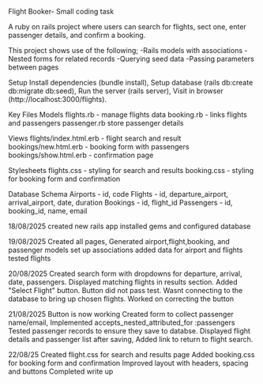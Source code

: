Flight Booker- Small coding task 

A ruby on rails project where users can search for flights, sect one, enter passenger details, and confirm a booking.


This project shows use of the following;
-Rails models with associations 
-Nested forms for related records 
-Querying seed data
-Passing parameters between pages 

Setup 
  Install dependencies (bundle install),
  Setup database (rails db:create db:migrate db:seed),
  Run the server (rails server),
  Visit in browser (http://localhost:3000/flights).

Key Files 
  Models 
    flights.rb - manage flights data 
    booking.rb - links flights and passengers 
    passenger.rb  store passenger details 

  Views 
    flights/index.html.erb - flight search and result 
    bookings/new.html.erb - booking form with passengers 
    bookings/show.html.erb - confirmation page 

  Stylesheets 
    flights.css - styling for search and results 
    booking.css - styling for booking form and confirmation 

Database Schema 
  Airports - id, code 
  Flights - id, departure_airport, arrival_airport, date, duration 
  Bookings - id, flight_id 
  Passengers - id, booking_id, name, email 

18/08/2025
created new rails app 
installed gems and configured database

19/08/2025
Created all pages,
Generated airport,flight,booking, and passenger models
set up associations 
added data for airport and flights 
tested flights 

20/08/2025
Created search form with dropdowns for departure, arrival, date, passengers. 
Displayed matching flights in results section. 
Added "Select Flight" button.
Button did not pass test. Wasnt connecting to the database to bring up chosen flights.
Worked on correcting the button

21/08/2025 
Button is now working 
Created form to collect passenger name/email, 
Implemented accepts_nested_attributed_for :passengers 
Tested passenger records to ensure they save to databse. 
Displayed flight details and passenger list after saving, 
Added link to return to flight search. 

22/08/25
Created flight.css for search and results page 
Added booking.css for booking form and confirmation
Improved layout with headers, spacing and buttons 
Completed write up 




